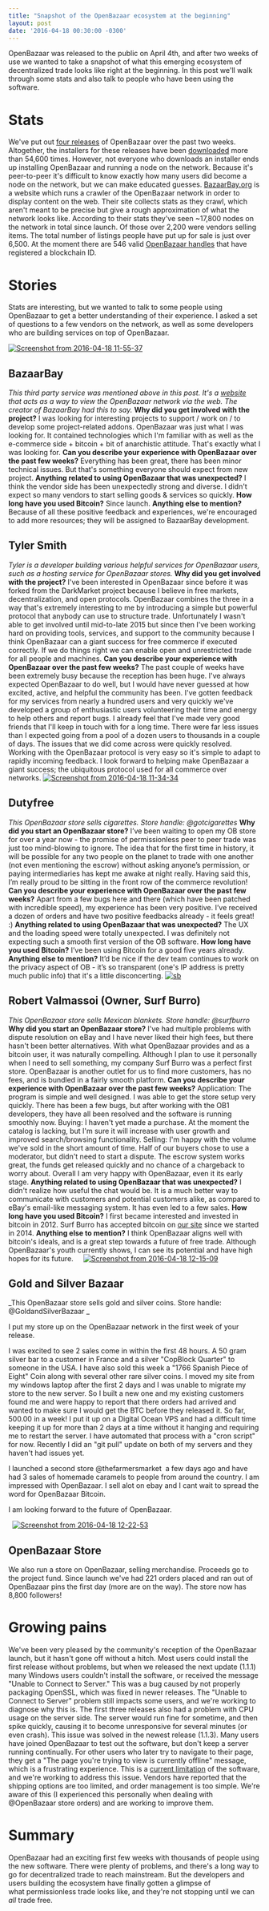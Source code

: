 ```yaml
---
title: "Snapshot of the OpenBazaar ecosystem at the beginning" 
layout: post
date: '2016-04-18 00:30:00 -0300'
---
```

        
OpenBazaar was released to the public on April 4th, and after two weeks of use we wanted to take a snapshot of what this emerging ecosystem of decentralized trade looks like right at the beginning. In this post we'll walk through some stats and also talk to people who have been using the software.

Stats
=====

We've put out [four releases](https://github.com/OpenBazaar/OpenBazaar-Installer/releases) of OpenBazaar over the past two weeks. Altogether, the installers for these releases have been [downloaded](http://www.somsubhra.com/github-release-stats/?username=openbazaar&repository=OpenBazaar-Installer) more than 54,600 times. However, not everyone who downloads an installer ends up installing OpenBazaar and running a node on the network. Because it's peer-to-peer it's difficult to know exactly how many users did become a node on the network, but we can make educated guesses. [BazaarBay.org](https://bazaarbay.org/) is a website which runs a crawler of the OpenBazaar network in order to display content on the web. Their site collects stats as they crawl, which aren't meant to be precise but give a rough approximation of what the network looks like. According to their stats they've seen ~17,800 nodes on the network in total since launch. Of those over 2,200 were vendors selling items. The total number of listings people have put up for sale is just over 6,500. At the moment there are 546 valid [OpenBazaar handles](https://openbazaar.zendesk.com/hc/en-us/articles/207543326-What-is-an-OpenBazaar-Handle-) that have registered a blockchain ID.

Stories
=======

Stats are interesting, but we wanted to talk to some people using OpenBazaar to get a better understanding of their experience. I asked a set of questions to a few vendors on the network, as well as some developers who are building services on top of OpenBazaar.

[![Screenshot from 2016-04-18 11-55-37](Screenshot-from-2016-04-18-11-55-37.png)](Screenshot-from-2016-04-18-11-55-37.png)

BazaarBay
---------

_This third party service was mentioned above in this post. It's a [website](https://bazaarbay.org/) that acts as a way to view the OpenBazaar network via the web. The creator of BazaarBay had this to say._ **Why did you get involved with the project?** I was looking for interesting projects to support / work on / to develop some project-related addons. OpenBazaar was just what I was looking for. It contained technologies which I'm familiar with as well as the e-commerce side + bitcoin + bit of anarchistic attitude. That's exactly what I was looking for. **Can you describe your experience with OpenBazaar over the past few weeks?** Everything has been great, there has been minor technical issues. But that's something everyone should expect from new project. **Anything related to using OpenBazaar that was unexpected?** I think the vendor side has been unexpectedly strong and diverse. I didn't expect so many vendors to start selling goods & services so quickly. **How long have you used Bitcoin?** Since launch. **Anything else to mention?** Because of all these positive feedback and experiences, we're encouraged to add more resources; they will be assigned to BazaarBay development.

Tyler Smith
-----------

_Tyler is a developer building various helpful services for OpenBazaar users, such as a hosting service for OpenBazaar stores._ **Why did you get involved with the project?** I've been interested in OpenBazaar since before it was forked from the DarkMarket project because I believe in free markets, decentralization, and open protocols. OpenBazaar combines the three in a way that's extremely interesting to me by introducing a simple but powerful protocol that anybody can use to structure trade. Unfortunately I wasn't able to get involved until mid-to-late 2015 but since then I've been working hard on providing tools, services, and support to the community because I think OpenBazaar can a giant success for free commerce if executed correctly. If we do things right we can enable open and unrestricted trade for all people and machines. **Can you describe your experience with OpenBazaar over the past few weeks?** The past couple of weeks have been extremely busy because the reception has been huge. I've always expected OpenBazaar to do well, but I would have never guessed at how excited, active, and helpful the community has been. I've gotten feedback for my services from nearly a hundred users and very quickly we've developed a group of enthusiastic users volunteering their time and energy to help others and report bugs. I already feel that I've made very good friends that I'll keep in touch with for a long time. There were far less issues than I expected going from a pool of a dozen users to thousands in a couple of days. The issues that we did come across were quickly resolved. Working with the OpenBazaar protocol is very easy so it's simple to adapt to rapidly incoming feedback. I look forward to helping make OpenBazaar a giant success; the ubiquitous protocol used for all commerce over networks. [![Screenshot from 2016-04-18 11-34-34](Screenshot-from-2016-04-18-11-34-34.png)](Screenshot-from-2016-04-18-11-34-34.png)

Dutyfree
--------

_This OpenBazaar store sells cigarettes. Store handle: @gotcigarettes_ **Why did you start an OpenBazaar store?** I’ve been waiting to open my OB store for over a year now - the promise of permissionless peer to peer trade was just too mind-blowing to ignore. The idea that for the first time in history, it will be possible for any two people on the planet to trade with one another (not even mentioning the escrow) without asking anyone’s permission, or paying intermediaries has kept me awake at night really. Having said this, I’m really proud to be sitting in the front row of the commerce revolution! **Can you describe your experience with OpenBazaar over the past few weeks?** Apart from a few bugs here and there (which have been patched with incredible speed), my experience has been very positive. I’ve received a dozen of orders and have two positive feedbacks already - it feels great! :) **Anything related to using OpenBazaar that was unexpected?** The UX and the loading speed were totally unexpected. I was definitely not expecting such a smooth first version of the OB software. **How long have you used Bitcoin?** I’ve been using Bitcoin for a good five years already. **Anything else to mention?** It’d be nice if the dev team continues to work on the privacy aspect of OB - it’s so transparent (one's IP address is pretty much public info) that it's a little disconcerting. [![sb](sb.jpeg)](sb.jpeg)

Robert Valmassoi (Owner, Surf Burro)
------------------------------------

_This OpenBazaar store sells Mexican blankets. Store handle: @surfburro_ **Why did you start an OpenBazaar store?** I've had multiple problems with dispute resolution on eBay and I have never liked their high fees, but there hasn't been better alternatives. With what OpenBazaar provides and as a bitcoin user, it was naturally compelling. Although I plan to use it personally when I need to sell something, my company Surf Burro was a perfect first store. OpenBazaar is another outlet for us to find more customers, has no fees, and is bundled in a fairly smooth platform. **Can you describe your experience with OpenBazaar over the past few weeks?** Application: The program is simple and well designed. I was able to get the store setup very quickly. There has been a few bugs, but after working with the OB1 developers, they have all been resolved and the software is running smoothly now. Buying: I haven't yet made a purchase. At the moment the catalog is lacking, but I'm sure it will increase with user growth and improved search/browsing functionality. Selling: I'm happy with the volume we've sold in the short amount of time. Half of our buyers chose to use a moderator, but didn't need to start a dispute. The escrow system works great, the funds get released quickly and no chance of a chargeback to worry about. Overall I am very happy with OpenBazaar, even it its early stage. **Anything related to using OpenBazaar that was unexpected?** I didn't realize how useful the chat would be. It is a much better way to communicate with customers and potential customers alike, as compared to eBay's email-like messaging system. It has even led to a few sales. **How long have you used Bitcoin?** I first became interested and invested in bitcoin in 2012. Surf Burro has accepted bitcoin on [our site](http://surfburro.com) since we started in 2014. **Anything else to mention?** I think OpenBazaar aligns well with bitcoin's ideals, and is a great step towards a future of free trade. Although OpenBazaar's youth currently shows, I can see its potential and have high hopes for its future.     [![Screenshot from 2016-04-18 12-15-09](Screenshot-from-2016-04-18-12-15-09.png)](Screenshot-from-2016-04-18-12-15-09.png)

Gold and Silver Bazaar
----------------------

_This OpenBazaar store sells gold and silver coins. Store handle: @GoldandSilverBazaar _

I put my store up on the OpenBazaar network in the first week of your release.

I was excited to see 2 sales come in within the first 48 hours. A 50 gram silver bar to a customer in France and a silver "CopBlock Quarter" to someone in the USA. I have also sold this week a "1766 Spanish Piece of Eight" Coin along with several other rare silver coins. I moved my site from my windows laptop after the first 2 days and I was unable to migrate my store to the new server. So I built a new one and my existing customers found me and were happy to report that there orders had arrived and wanted to make sure I would get the BTC before they released it. So far,  500.00 in a week! I put it up on a Digital Ocean VPS and had a difficult time keeping it up for more than 2 days at a time without it hanging and requiring me to restart the server. I have automated that process with a "cron script" for now. Recently I did an "git pull" update on both of my servers and they haven't had issues yet.

I launched a second store @thefarmersmarket  a few days ago and have had 3 sales of homemade caramels to people from around the country. I am impressed with OpenBazaar. I sell alot on ebay and I cant wait to spread the word for OpenBazaar Bitcoin.

I am looking forward to the future of OpenBazaar.

  [![Screenshot from 2016-04-18 12-22-53](Screenshot-from-2016-04-18-12-22-53.png)](Screenshot-from-2016-04-18-12-22-53.png)

OpenBazaar Store
----------------

We also run a store on OpenBazaar, selling merchandise. Proceeds go to the project fund. Since launch we've had 221 orders placed and ran out of OpenBazaar pins the first day (more are on the way). The store now has 8,800 followers!  

Growing pains
=============

We've been very pleased by the community's reception of the OpenBazaar launch, but it hasn't gone off without a hitch. Most users could install the first release without problems, but when we released the next update (1.1.1) many Windows users couldn't install the software, or received the message "Unable to Connect to Server." This was a bug caused by not properly packaging OpenSSL, which was fixed in newer releases. The "Unable to Connect to Server" problem still impacts some users, and we're working to diagnose why this is. The first three releases also had a problem with CPU usage on the server side. The server would run fine for sometime, and then spike quickly, causing it to become unresponsive for several minutes (or even crash). This issue was solved in the newest release (1.1.3). Many users have joined OpenBazaar to test out the software, but don't keep a server running continually. For other users who later try to navigate to their page, they get a "The page you're trying to view is currently offline" message, which is a frustrating experience. This is a [current limitation](https://blog.openbazaar.org/current-limitations-of-the-openbazaar-software/) of the software, and we're working to address this issue. Vendors have reported that the shipping options are too limited, and order management is too simple. We're aware of this (I experienced this personally when dealing with @OpenBazaar store orders) and are working to improve them.

Summary
=======

OpenBazaar had an exciting first few weeks with thousands of people using the new software. There were plenty of problems, and there's a long way to go for decentralized trade to reach mainstream. But the developers and users building the ecosystem have finally gotten a glimpse of what permissionless trade looks like, and they're not stopping until we can _all_ trade free.